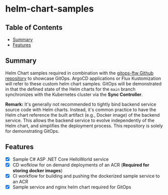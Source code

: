 # helm-chart-samples

## Table of Contents

+ [Summary](#summary)
+ [Features](#features)

## Summary

Helm Chart samples required in combination with the [gitops-ftw Github repository](https://github.com/MGTheTrain/gitops-ftw) to showcase GitOps. ArgoCD applications or Flux Kustomization will refer to these custom helm chart samples. GitOps will be demonstrated in that the defined state of the Helm charts for the `main` branch synchronizes with the Kubernetes cluster via the **Sync Controller**.

**Remark:** It's generally not recommended to tightly bind backend service source code with Helm charts. Instead, it's common practice to have the Helm chart reference the built artifact (e.g., Docker image) of the backend service. This allows the backend service to evolve independently of the Helm chart, and simplifies the deployment process. This repository is solely for demonstrating GitOps.

## Features

- [x] Sample C# ASP .NET Core HelloWorld service 
- [x] CD wofklow for on demand deployments of an ACR (**Required for storing docker images**)
- [x] CI workflow for building and pushing the dockerized sample service to an ACR
- [x] Sample service and nginx helm chart required for GitOps
